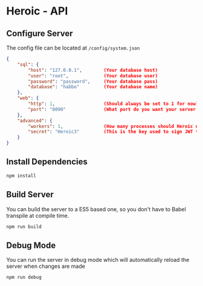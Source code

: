 # Heroic - API 

## Configure Server
The config file can be located at `/config/system.json` 
```json
{
	"sql": {
		"host": "127.0.0.1",        (Your database host)
		"user": "root",             (Your database user)
		"password": "password",     (Your database pass)
		"database": "habbo"         (Your database name)
	},
	"web": {
		"http": 1,                  (Should always be set to 1 for now)
		"port": "8090"              (What port do you want your server to run on)
	},
	"advanced": {
		"workers": 1,               (How many processes should Heroic use)
		"secret": "Heroic3"         (This is the key used to sign JWT tokens, never share this)
	}
}
```

## Install Dependencies
```bash
npm install
```


## Build Server
You can build the server to a ES5 based one, so you don't have to Babel transpile at compile time.
```bash
npm run build
```


## Debug Mode 
You can run the server in debug mode which will automatically reload the server when changes are made
```bash
npm run debug
```
